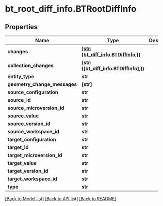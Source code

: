 # bt_root_diff_info.BTRootDiffInfo

## Properties
Name | Type | Description | Notes
------------ | ------------- | ------------- | -------------
**changes** | [**{str: (bt_diff_info.BTDiffInfo,)}**](BTDiffInfo.md) |  | [optional] 
**collection_changes** | **{str: ([bt_diff_info.BTDiffInfo],)}** |  | [optional] 
**entity_type** | **str** |  | [optional] 
**geometry_change_messages** | **[str]** |  | [optional] 
**source_configuration** | **str** |  | [optional] 
**source_id** | **str** |  | [optional] 
**source_microversion_id** | **str** |  | [optional] 
**source_value** | **str** |  | [optional] 
**source_version_id** | **str** |  | [optional] 
**source_workspace_id** | **str** |  | [optional] 
**target_configuration** | **str** |  | [optional] 
**target_id** | **str** |  | [optional] 
**target_microversion_id** | **str** |  | [optional] 
**target_value** | **str** |  | [optional] 
**target_version_id** | **str** |  | [optional] 
**target_workspace_id** | **str** |  | [optional] 
**type** | **str** |  | [optional] 

[[Back to Model list]](../README.md#documentation-for-models) [[Back to API list]](../README.md#documentation-for-api-endpoints) [[Back to README]](../README.md)


